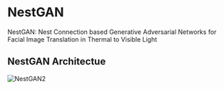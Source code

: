 # NestGAN
NestGAN: Nest Connection based Generative Adversarial Networks for Facial Image Translation in Thermal to Visible Light
## NestGAN Architectue
![NestGAN2](https://user-images.githubusercontent.com/79892062/109764922-1a363780-7c2f-11eb-930e-4ff2fae06922.png)
